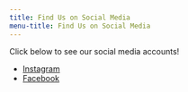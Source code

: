 ```yaml
---
title: Find Us on Social Media
menu-title: Find Us on Social Media
---
```

Click below to see our social media accounts! 

- [Instagram](https://www.instagram.com/queercommunityallies/)
- [Facebook](https://www.facebook.com/QueerCommunityAllies/)
